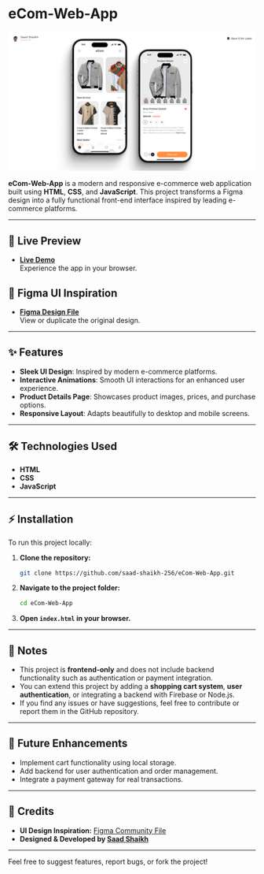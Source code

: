 # eCom-Web-App

![eCom Web App](https://github.com/saad-shaikh-256/eCom-Web-App/blob/main/Assets/Images/Fullsize%20Cover.png?raw=true)

**eCom-Web-App** is a modern and responsive e-commerce web application built using **HTML**, **CSS**, and **JavaScript**. This project transforms a Figma design into a fully functional front-end interface inspired by leading e-commerce platforms.

---

## 🚀 Live Preview

- **[Live Demo](https://ecom-web-app-404.vercel.app/)**
  <br>Experience the app in your browser.

## 🎨 Figma UI Inspiration

- **[Figma Design File](https://figma.com/community/file/1285879141154922752/ecom-app)**
  <br>View or duplicate the original design.

---

## ✨ Features

- **Sleek UI Design**: Inspired by modern e-commerce platforms.
- **Interactive Animations**: Smooth UI interactions for an enhanced user experience.
- **Product Details Page**: Showcases product images, prices, and purchase options.
- **Responsive Layout**: Adapts beautifully to desktop and mobile screens.

---

## 🛠️ Technologies Used

- **HTML**
- **CSS**
- **JavaScript**

---

## ⚡ Installation

To run this project locally:

1. **Clone the repository:**
    ```bash
    git clone https://github.com/saad-shaikh-256/eCom-Web-App.git
    ```

2. **Navigate to the project folder:**
    ```bash
    cd eCom-Web-App
    ```

3. **Open `index.html` in your browser.**

---

## 📝 Notes

- This project is **frontend-only** and does not include backend functionality such as authentication or payment integration.
- You can extend this project by adding a **shopping cart system**, **user authentication**, or integrating a backend with Firebase or Node.js.
- If you find any issues or have suggestions, feel free to contribute or report them in the GitHub repository.

---

## 🚧 Future Enhancements

- Implement cart functionality using local storage.
- Add backend for user authentication and order management.
- Integrate a payment gateway for real transactions.

---

## 🙌 Credits

- **UI Design Inspiration:** [Figma Community File](https://figma.com/community/file/1285879141154922752/ecom-app)
- **Designed & Developed by [Saad Shaikh](https://saad-shaikh.vercel.app/)**

---

Feel free to suggest features, report bugs, or fork the project!
